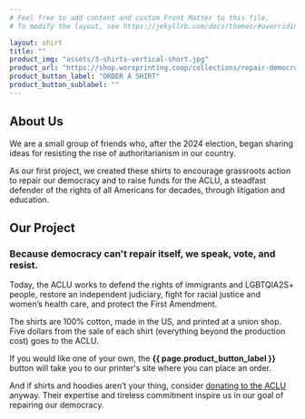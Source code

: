 ```yaml
---
# Feel free to add content and custom Front Matter to this file.
# To modify the layout, see https://jekyllrb.com/docs/themes/#overriding-theme-defaults

layout: shirt
title: ""
product_img: "assets/3-shirts-vertical-short.jpg"
product_url: "https://shop.worxprinting.coop/collections/repair-democracy"
product_button_label: "ORDER A SHIRT"
product_button_sublabel: ""
---
```


## About Us
We are a small group of friends who, after the 2024 election, began sharing ideas for resisting the rise of authoritarianism in our country. 

<span id="first-project">
As our first project, we created these shirts to encourage grassroots action to repair our democracy and to raise funds for the ACLU,
</span>
a&nbsp;steadfast defender of the rights of all Americans for decades, through litigation and education.

## Our Project
### Because democracy can't repair itself, we speak, vote, and resist.

Today, the ACLU works to defend the rights of immigrants and LGBTQIA2S+ people, restore an independent judiciary, fight for racial justice and women’s health care, and protect the First Amendment.

The shirts are 100% cotton, made in the US, and printed at a union shop. Five dollars from the sale of each shirt (everything beyond the production cost) goes to the ACLU.

If you would like one of your own, the **{{ page.product_button_label }}** button will take you to our printer's site where you can place an order.

And if shirts and hoodies aren’t your thing, consider [donating to the ACLU][aclu-donate] anyway. Their expertise and tireless commitment inspire us in our goal of repairing our democracy.

[aclu]: <https://aclu.org>
[aclu-donate]: <https://aclu.org/give/now>
